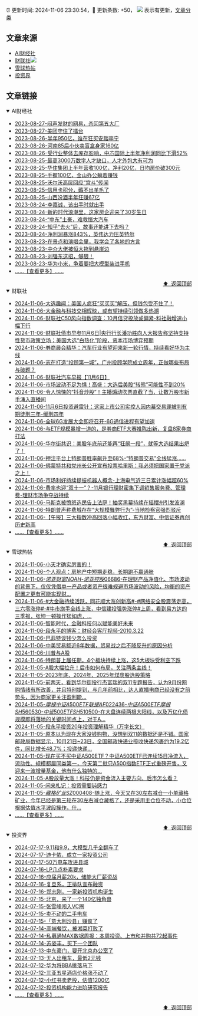 ##

:alarm_clock: 更新时间: 2024-11-06 23:30:54，:rocket: 更新条数: +50， ![](/assets/dot.png) 表示有更新，[文章分类](/TAGS.md)

## 文章来源

- [AI财经社](#ai财经社)  
- [财联社](#财联社)![](/assets/dot.png)   
- [雪球热帖](#雪球热帖)  
- [投资界](#投资界)  

## 文章链接

<details open>
<summary id="ai财经社">
 AI财经社
</summary>


- [2023-08-27-闷声发财的网易，杀回第五大厂](https://www.aicaijing.com.cn/article/18610)  
- [2023-08-27-美团守住了擂台](https://www.aicaijing.com.cn/article/18611)  
- [2023-08-26-半年950亿，谁在狂买安踏李宁](https://www.aicaijing.com.cn/article/18607)  
- [2023-08-26-河南85后小伙卖盲盒身家160亿](https://www.aicaijing.com.cn/article/18608)  
- [2023-08-26-受行业整体去库存影响，中芯国际上半年净利润同比下滑52%](https://www.aicaijing.com.cn/article/18609)  
- [2023-08-25-最高3000万数字人才缺口，人才外包大有可为](https://www.aicaijing.com.cn/article/18601)  
- [2023-08-25-华住集团上半年营收100亿，净利20亿，日均房价破300元](https://www.aicaijing.com.cn/article/18602)  
- [2023-08-25-手握100亿，金山办公躺着赚钱](https://www.aicaijing.com.cn/article/18603)  
- [2023-08-25-沃尔沃高层回应“宫斗”传闻](https://www.aicaijing.com.cn/article/18604)  
- [2023-08-25-信用卡积分，薅不出羊毛了](https://www.aicaijing.com.cn/article/18605)  
- [2023-08-25-山西汾酒半年狂赚67亿](https://www.aicaijing.com.cn/article/18606)  
- [2023-08-24-李嘉诚，该出手时就出手](https://www.aicaijing.com.cn/article/18596)  
- [2023-08-24-新的时代浪潮里，这家房企迎来了30岁生日](https://www.aicaijing.com.cn/article/18597)  
- [2023-08-24-“中东”土豪，难救恒大汽车](https://www.aicaijing.com.cn/article/18598)  
- [2023-08-24-知乎“去火”后，故事还能讲下去吗？](https://www.aicaijing.com.cn/article/18599)  
- [2023-08-24-净利润暴涨843%，英伟达力压英特尔](https://www.aicaijing.com.cn/article/18600)  
- [2023-08-23-在景点和演唱会里，我学会了各地的方言](https://www.aicaijing.com.cn/article/18591)  
- [2023-08-23-中介大佬被恒大拖到悬崖边](https://www.aicaijing.com.cn/article/18592)  
- [2023-08-23-刘强东这招，够狠！](https://www.aicaijing.com.cn/article/18593)  
- [2023-08-23-华为小米，争着要把大模型装进手机](https://www.aicaijing.com.cn/article/18594)  
- [......【查看更多】......](/details/AI财经社.md)

<div align="right"><a href="#文章来源">⬆ &nbsp;返回顶部</a></div>
</details>

<details open>
<summary id="财联社">
 财联社
</summary>


- [2024-11-06-大选趣闻：美国人疯狂“买买买”解压，但钱包受不住了！](https://www.cls.cn/detail/1849643)  
- [2024-11-06-大金融与科技交相辉映，或有望持续引领做多热潮](https://www.cls.cn/detail/1849545)  
- [2024-11-06-财联社C50风向指数调查：10月信贷投放或偏紧-料社融增速小幅下行](https://www.cls.cn/detail/1849590)  
- [2024-11-06-财联社债市早参11月6日|央行行长潘功胜向人大报告称坚持支持性货币政策立场；美国大选“白热化”阶段，资本市场博弈预期](https://www.cls.cn/detail/1849479)  
- [2024-11-06-券商晨会精华：汽车行业有望迎来新一轮行情，持续看好华为主线](https://www.cls.cn/detail/1849464)  
- [2024-11-06-志在打造“投顾第一城”，广州投顾学院成立周年，正做哪些布局与破题？](https://www.cls.cn/detail/1849475)  
- [2024-11-06-财联社汽车早报【11月6日】](https://www.cls.cn/detail/1849474)  
- [2024-11-06-市场波动不足为惧！高盛：大选后美股“转熊”可能性不到20%](https://www.cls.cn/detail/1849460)  
- [2024-11-06-令人惊悚的“抖音炒股”！主播煽动吹票直截了当，让数万股市新手涌入直播间](https://www.cls.cn/detail/1849442)  
- [2024-11-06-11月6日投资避雷针：这家上市公司实控人因内幕交易罪被判有期徒刑三年-缓刑四年](https://www.cls.cn/detail/1849449)  
- [2024-11-06-全球6G发展大会即将召开-6G通信进程有望加速](https://www.cls.cn/detail/1849419)  
- [2024-11-06-与ETF规模暴增一道的，是券商ETF大赛推陈出新，复盘8家券商打法](https://www.cls.cn/detail/1849510)  
- [2024-11-06-华尔街共识：美股年底前还能再“狂飙一段”，就等大选结果出炉了！](https://www.cls.cn/detail/1849543)  
- [2024-11-06-押注平台上特朗普胜率飙升至68%-“特朗普交易”全线猛涨……](https://www.cls.cn/detail/1849511)  
- [2024-11-06-佛蒙特共和党州长公开宣布投票哈里斯：我必须把国家置于党派之上！](https://www.cls.cn/detail/1849578)  
- [2024-11-06-市场利好持续提振机器人概念-上海电气近三日累计涨幅超60%](https://www.cls.cn/detail/1849641)  
- [2024-11-06-费率也迎“双十一”？-11月银行理财密集下调销售服务费、管理费-理财市场争夺战持续](https://www.cls.cn/detail/1849758)  
- [2024-11-06-马斯克被愤怒选民告上法庭！抽奖黑幕持续在摇摆州引发波澜](https://www.cls.cn/detail/1849726)  
- [2024-11-06-特朗普声称费城存在“大规模舞弊行为”-当地检察官强烈驳斥](https://www.cls.cn/detail/1849747)  
- [2024-11-06-【午报】三大指数冲高回落小幅收红，东方财富、中信证券再创历史新高](https://www.cls.cn/detail/1849784)  
- [......【查看更多】......](/details/财联社.md)

<div align="right"><a href="#文章来源">⬆ &nbsp;返回顶部</a></div>
</details>

<details open>
<summary id="雪球热帖">
 雪球热帖
</summary>


- [2024-11-06-小天才确实厉害的！](https://xueqiu.com/1247347556/311312212)  
- [2024-11-06-个人观点：房地产中短期走稳，长期跑不赢通胀](https://xueqiu.com/8790885129/311313413)  
- [2024-11-06-$诺亚财富NOAH$-$诺亚控股06686$-在理财产品净值化、市场波动的背景下，仅仅凭借单一产品或者资产很难规避市场波动的风险，均衡的资产配置才更有可能实现财...](https://xueqiu.com/1313223532/311371477)  
- [2024-11-06-#大金融持续活跃，同花顺大涨创新高#-#网络安全股震荡走高，三六零涨停#-#牛市旗手全线上涨，中信建投强势涨停#上周，看到易方达的三季报，张坤一顿操作猛如虎，...](https://xueqiu.com/9778872607/311374528)  
- [2024-11-06-智能时代，金融科技何以赋能美好未来](https://xueqiu.com/6025649448/311397829)  
- [2024-11-06-段永平的博客：财经会客厅视频-2010.3.22](https://xueqiu.com/1720046137/311322116)  
- [2024-11-06-巴菲特谈钱少怎么投资](https://xueqiu.com/8959246745/311375365)  
- [2024-11-06-中美贸易额近6年数据，贸易战之后不降反升的原因分析](https://xueqiu.com/7659667127/311378316)  
- [2024-11-06-川普与A股](https://xueqiu.com/6876843497/311467061)  
- [2024-11-06-特朗普上届任期，4个板块持续上涨，这5大板块受利空下跌](https://xueqiu.com/3721066380/311449008)  
- [2024-11-05-A股大幅拉升！后市如何布局，关注两条主线！](https://xueqiu.com/9243653052/311257794)  
- [2024-11-05-2023年底、2024年、2025年煤炭股选股策略](https://xueqiu.com/4348548174/311218224)  
- [2024-11-05-前两天，看到华尔街投行杰富瑞的双11专题报告，认为9月份网购情绪有所改善，并且特别提到，与几年前相比，达人直播电商已经没有之前势头，因为商家更关注盈利能...](https://xueqiu.com/5939653998/311233060)  
- [2024-11-05-$摩根中证A500ETF联接AF022436$-$中证A500ETF摩根SH560530$-$中证500ETFSH510500$-在大盘连续两根大阳线，以及万亿化债规模即将落地的关键时间点上，对于A...](https://xueqiu.com/9333565636/311227403)  
- [2024-11-05-段永平投资20年投资理解精华（万字长文）](https://xueqiu.com/8959246745/311119005)  
- [2024-11-05-原本以为现在大家没钱购物，没想到双11的数据还是不错。国家邮政局数据显示，10月21日~23日，全国邮政快递业揽收快递包裹约为19.2亿件，同比增长48.7%；投递快递...](https://xueqiu.com/9333565636/311214660)  
- [2024-11-05-现在买不买中证A500ETF？中证A500ETF已连续15日净流入，流动性、规模都居同类第一，今天第二批只A500指数ETF正式重磅开售，又迎来一波增量基金，他有什么独特的...](https://xueqiu.com/5939653998/311214884)  
- [2024-11-05-A股放量大涨！科技仍是资金流入主要方向，后市怎么看？](https://xueqiu.com/3721066380/311253644)  
- [2024-11-05-闲来札记：投资需要钝感力](https://xueqiu.com/3491303582/311243012)  
- [2024-11-05-$藏格矿业SZ000408$-随上涨，今天又在30左右减仓一小单藏格矿业，今年已经是第三轮在30左右减仓藏格了，还是采用主仓位不动，小仓位根据估值水平波段操作，什...](https://xueqiu.com/2681290304/311221621)  
- [......【查看更多】......](/details/雪球热帖.md)

<div align="right"><a href="#文章来源">⬆ &nbsp;返回顶部</a></div>
</details>

<details open>
<summary id="投资界">
 投资界
</summary>


- [2024-07-17-9.11和9.9，大模型几乎全翻车了](https://posts.careerengine.us/p/6697778c44726b29bffa3a09)  
- [2024-07-17-迪卡侬，成立一家投资公司](https://posts.careerengine.us/p/6697778c44726b29bffa3a01)  
- [2024-07-17-50万电车攻进县城](https://posts.careerengine.us/p/6697779c831e1d29eea44253)  
- [2024-07-16-LP几点朴素要求](https://posts.careerengine.us/p/669636a8720ed522248054dc)  
- [2024-07-16-应届月薪20k，储能大厂薪资战](https://posts.careerengine.us/p/669636a8720ed522248054d4)  
- [2024-07-16-复旦系，正排队宣布融资](https://posts.careerengine.us/p/66963699cb38e136a496986c)  
- [2024-07-16-郑志刚，一家新投资机构诞生](https://posts.careerengine.us/p/66963699cb38e136a4969874)  
- [2024-07-15-北京，来了一个140亿独角兽](https://posts.careerengine.us/p/6694db59a0c3ac562b61f9af)  
- [2024-07-15-张雪峰闯入VC圈](https://posts.careerengine.us/p/6694db59a0c3ac562b61f9b7)  
- [2024-07-15-卖不动的二手电车](https://posts.careerengine.us/p/6694db6836b2f1565d9b541a)  
- [2024-07-15-「意大利沙县」赚疯了](https://posts.careerengine.us/p/6694db6836b2f1565d9b5422)  
- [2024-07-14-高端餐饮，被湘菜打败了](https://posts.careerengine.us/p/6693862333c6e710d0bf9dc4)  
- [2024-07-14-私募通MAX数据周报：本周投资、上市和并购共72起事件](https://posts.careerengine.us/p/6693862333c6e710d0bf9dcc)  
- [2024-07-14-苏姿丰，买下一个团队](https://posts.careerengine.us/p/6693861481427510b2b9c123)  
- [2024-07-13-中东豪门，要开北京办公室了](https://posts.careerengine.us/p/66922794a876f80d113b51fe)  
- [2024-07-13-无人出租车，最低2元钱](https://posts.careerengine.us/p/669227b82202ae0dfac5d713)  
- [2024-07-12-华为将BBA挑落马下](https://posts.careerengine.us/p/6690a6c68082df14ead7eaac)  
- [2024-07-12-三亚五星酒店价格涨不动了](https://posts.careerengine.us/p/6690a6c68082df14ead7eaa4)  
- [2024-07-12-小红书卖老股，估值1200亿](https://posts.careerengine.us/p/6690a6b756b00014bcc00e8f)  
- [2024-07-12-投资机构能力进阶研究报告](https://posts.careerengine.us/p/6690a6b756b00014bcc00e87)  
- [......【查看更多】......](/details/投资界.md)

<div align="right"><a href="#文章来源">⬆ &nbsp;返回顶部</a></div>
</details>
